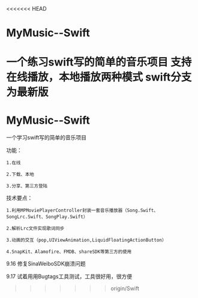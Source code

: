 <<<<<<< HEAD
# MyMusic--Swift  
一个练习swift写的简单的音乐项目
支持在线播放，本地播放两种模式
swift分支为最新版
=======
# MyMusic--Swift
一个学习swift写的简单的音乐项目

功能：

    1.在线

    2.下载、本地

    3.分享、第三方登陆


技术要点：

    1.利用MPMoviePlayerController封装一套音乐播放器（Song.Swift、SongLrc.Swift、SongPlay.Swift）

    2.解析Lrc文件实现歌词同步

    3.动画的交互（pop,UIViewAnimation,LiquidFloatingActionButton）

    4.SnapKit、Alamofire、FMDB、shareSDK等第三方的使用

9.16  修复SinaWeiboSDK崩溃问题

9.17  试着用用Bugtags工具测试，工具很好用，很方便
>>>>>>> origin/Swift
